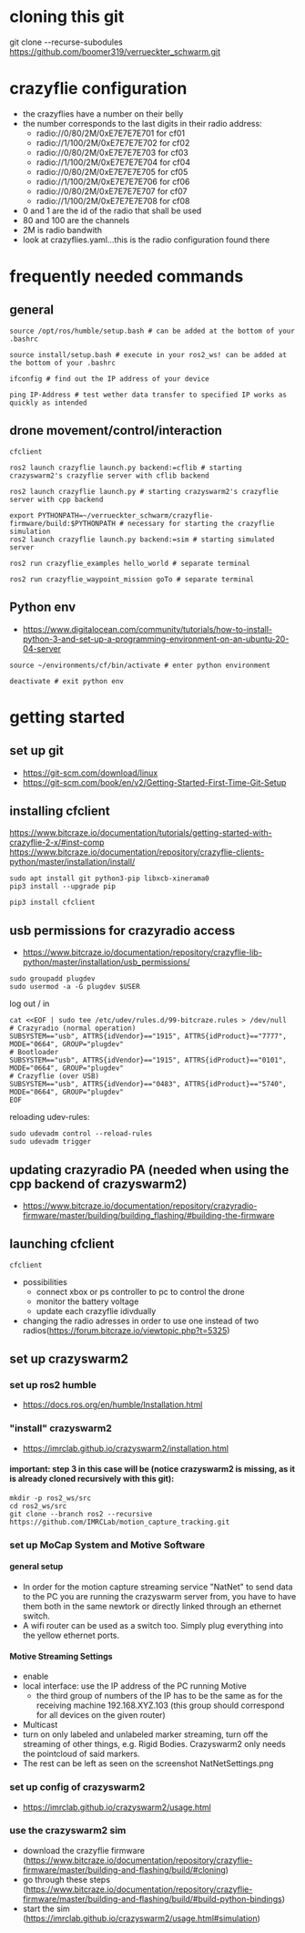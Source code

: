 # cloning this git
git clone --recurse-subodules https://github.com/boomer319/verrueckter_schwarm.git

# crazyflie configuration
- the crazyflies have a number on their belly
- the number corresponds to the last digits in their radio address:
    - radio://0/80/2M/0xE7E7E7E701 for cf01
    - radio://1/100/2M/0xE7E7E7E702 for cf02
    - radio://0/80/2M/0xE7E7E7E703 for cf03
    - radio://1/100/2M/0xE7E7E7E704 for cf04
    - radio://0/80/2M/0xE7E7E7E705 for cf05
    - radio://1/100/2M/0xE7E7E7E706 for cf06
    - radio://0/80/2M/0xE7E7E7E707 for cf07
    - radio://1/100/2M/0xE7E7E7E708 for cf08
- 0 and 1 are the id of the radio that shall be used
- 80 and 100 are the channels
- 2M is radio bandwith
- look at crazyflies.yaml...this is the radio configuration found there

# frequently needed commands
## general
```
source /opt/ros/humble/setup.bash # can be added at the bottom of your .bashrc
```
```
source install/setup.bash # execute in your ros2_ws! can be added at the bottom of your .bashrc
```
```
ifconfig # find out the IP address of your device
```
```
ping IP-Address # test wether data transfer to specified IP works as quickly as intended
```
## drone movement/control/interaction
```
cfclient
```
```
ros2 launch crazyflie launch.py backend:=cflib # starting crazyswarm2's crazyflie server with cflib backend
```
```
ros2 launch crazyflie launch.py # starting crazyswarm2's crazyflie server with cpp backend
```
```
export PYTHONPATH=~/verrueckter_schwarm/crazyflie-firmware/build:$PYTHONPATH # necessary for starting the crazyflie simulation
ros2 launch crazyflie launch.py backend:=sim # starting simulated server
```
```
ros2 run crazyflie_examples hello_world # separate terminal
```
```
ros2 run crazyflie_waypoint_mission goTo # separate terminal
```
## Python env
- https://www.digitalocean.com/community/tutorials/how-to-install-python-3-and-set-up-a-programming-environment-on-an-ubuntu-20-04-server
```
source ~/environments/cf/bin/activate # enter python environment
```
```
deactivate # exit python env
```

# getting started
## set up git
- https://git-scm.com/download/linux
- https://git-scm.com/book/en/v2/Getting-Started-First-Time-Git-Setup

## installing cfclient
https://www.bitcraze.io/documentation/tutorials/getting-started-with-crazyflie-2-x/#inst-comp
https://www.bitcraze.io/documentation/repository/crazyflie-clients-python/master/installation/install/
```
sudo apt install git python3-pip libxcb-xinerama0
pip3 install --upgrade pip

pip3 install cfclient
```

## usb permissions for crazyradio access
- https://www.bitcraze.io/documentation/repository/crazyflie-lib-python/master/installation/usb_permissions/
```
sudo groupadd plugdev
sudo usermod -a -G plugdev $USER
```
log out / in
```
cat <<EOF | sudo tee /etc/udev/rules.d/99-bitcraze.rules > /dev/null
# Crazyradio (normal operation)
SUBSYSTEM=="usb", ATTRS{idVendor}=="1915", ATTRS{idProduct}=="7777", MODE="0664", GROUP="plugdev"
# Bootloader
SUBSYSTEM=="usb", ATTRS{idVendor}=="1915", ATTRS{idProduct}=="0101", MODE="0664", GROUP="plugdev"
# Crazyflie (over USB)
SUBSYSTEM=="usb", ATTRS{idVendor}=="0483", ATTRS{idProduct}=="5740", MODE="0664", GROUP="plugdev"
EOF
```
reloading udev-rules:
```
sudo udevadm control --reload-rules
sudo udevadm trigger
```

## updating crazyradio PA (needed when using the cpp backend of crazyswarm2)
- https://www.bitcraze.io/documentation/repository/crazyradio-firmware/master/building/building_flashing/#building-the-firmware

## launching cfclient
```
cfclient
```
- possibilities
    - connect xbox or ps controller to pc to control the drone
    - monitor the battery voltage
    - update each crazyflie idivdually
- changing the radio adresses in order to use one instead of two radios(https://forum.bitcraze.io/viewtopic.php?t=5325)

## set up crazyswarm2

### set up ros2 humble

- https://docs.ros.org/en/humble/Installation.html

### "install" crazyswarm2

- https://imrclab.github.io/crazyswarm2/installation.html

#### important: step 3 in this case will be (notice crazyswarm2 is missing, as it is already cloned recursively with this git):
    mkdir -p ros2_ws/src
    cd ros2_ws/src
    git clone --branch ros2 --recursive https://github.com/IMRCLab/motion_capture_tracking.git

### set up MoCap System and Motive Software

#### general setup
- In order for the motion capture streaming service "NatNet" to send data to the PC you are running the crazyswarm server from, you have to have them both in the same newtork or directly linked through an ethernet switch.
- A wifi router can be used as a switch too. Simply plug everything into the yellow ethernet ports.

#### Motive Streaming Settings
- enable
- local interface: use the IP address of the PC running Motive
    - the third group of numbers of the IP has to be the same as for the receiving machine 192.168.XYZ.103 (this group should correspond for all devices on the given router)
- Multicast
- turn on only labeled and unlabeled marker streaming, turn off the streaming of other things, e.g. Rigid Bodies. Crazyswarm2 only needs the pointcloud of said markers.
- The rest can be left as seen on the screenshot NatNetSettings.png

### set up config of crazyswarm2

- https://imrclab.github.io/crazyswarm2/usage.html

### use the crazyswarm2 sim

- download the crazyflie firmware (https://www.bitcraze.io/documentation/repository/crazyflie-firmware/master/building-and-flashing/build/#cloning)
- go through these steps (https://www.bitcraze.io/documentation/repository/crazyflie-firmware/master/building-and-flashing/build/#build-python-bindings)
- start the sim (https://imrclab.github.io/crazyswarm2/usage.html#simulation)

